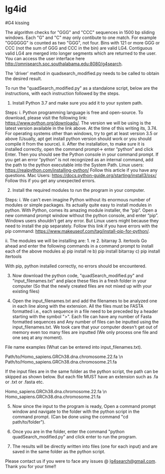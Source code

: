 # lg4id
#G4 kissing

The algorithm checks for "GGG" and "CCC" sequences in 1500 bp sliding windows. Each "G" and "C" may only contibute to one match. For example "GGGGGG" is counted as two "GGG", not four. Bins with 121 or more GGG or CCC (not the sum of GGG and CCC in the bin) are valid LG4. Contiguous valid LG4 are merged into longer segments which are returned to the user. You can access the user interface here http://omnisearch.soc.southalabama.edu:8080/g4search.

The 'driver' method in quadsearch_modified.py needs to be called to obtain the desired result. 

To run the "quadSearch_modified.py" as a standalone script, below are the instructions, with each instruction followed by the steps.

1. Install Python 3.7 and make sure you add it to your system path.

Steps: 
i. Python programming language is free and open-source. To download, please visit the following link: https://www.python.org/downloads/. The version we will be using is the latest version available in the link above. At the time of this writing its, 3.74. For operating systems other than windows, try to get at least version 3.5 or above (Usually, apt get install python version should work or you should
compile it from the source).
ii. After the installation, to make sure it is installed correctly, open the command prompt→ enter “python” and click Enter.
Then you should see the Python console in your command prompt. If you get an error
“python” is not recognized as an internal command, add the path to the python
executable into the System Path.
Linux users: https://realpython.com/installing-python/ Follow this article if you
have any questions.
Mac Users: https://docs.python-guide.org/starting/install3/osx/ Follow this if you
get any unexpected errors.

2. Install the required modules to run the program in your computer.

Steps: 
i. We can’t even imagine Python without its enormous number of modules or simple packages. Its actually quite easy to install modules in python. With Python, comes its amazing module installer, the “pip”. Open a new command prompt window without the python console, and enter “pip”. Windows users shouldn’t get any error. But Linux users might because they need to install the pip separately.
Follow this link if you have errors with the pip command:
https://www.makeuseof.com/tag/install-pip-for-python/.

ii. The modules we will be installing are: 1. re 2. bitarray 3. itertools
Go ahead and enter the following commands in a command prompt to install each of the above modules
a) pip install re
b) pip install bitarray
c) pip install itertools

With pip, python installed correctly, no errors should be encountered.

3. Now download the python code, "quadSearch_modified.py" and "input_filenames.txt" and place these files in a fresh folder in your computer (So that the newly created files are not mixed up with your existing files)

4. Open the input_filenames.txt and add the filenames to be analyzed one in each line along with the extension. All the files must be FASTA formatted i.e., each sequence in a file need to be preceded by a header starting with the symbol ">". Each file can have any number of Fasta formatted sequences and Any number of files can be inputted using the input_filenames.txt. We took care that your computer doesn't get out of memory even too many files are inputted (We only process one file and one seq at any moment). 

File name examples (What can be entered into input_filenames.txt).

Path/to/Homo_sapiens.GRCh38.dna.chromosome.22.fa \n
Path/to/Homo_sapiens.GRCh38.dna.chromosome.21.fa

If the input files are in the same folder as the python script, the path can be skipped as shown below. But each file MUST have an extension such as .fa or .txt or .fasta etc.

 Homo_sapiens.GRCh38.dna.chromosome.22.fa  \n
 Homo_sapiens.GRCh38.dna.chromosome.21.fa

5. Now since the input to the program is ready, Open a command prompt window and navigate to the folder with the python script in the command prompt. (Can be done using the command "cd path/to/folder").

6. Once you are in the folder, enter the command "python quadSearch_modified.py" and click enter to run the program.

7. The results will be directly written into files (one for each input) and are saved in the same folder as the python script.

Please contact us if you were to face any issues @ lg4search@gmail.com. Thank you for your time!!


